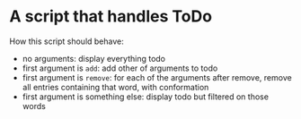 # A script that handles ToDo

How this script should behave:
* no arguments: display everything todo
* first argument is `add`: add other of arguments to todo
* first argument is `remove`: for each of the arguments after remove, remove all entries containing that word, with conformation
* first argument is something else: display todo but filtered on those words
